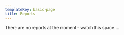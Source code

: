 ```yaml
---
templateKey: basic-page
title: Reports
---
```

There are no reports at the moment - watch this space....
